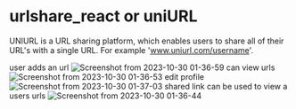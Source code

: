 # urlshare_react or uniURL

UNIURL is a URL sharing platform, which enables users to share all of their URL's with a single URL. For example 'www.uniurl.com/username'.


user adds an url
![Screenshot from 2023-10-30 01-36-59](https://github.com/iamsuryasonar/urlshare-react/assets/79869026/b2b6a37a-4c0b-4dcb-ad43-5e9b0419de66)
can view urls
![Screenshot from 2023-10-30 01-36-53](https://github.com/iamsuryasonar/urlshare-react/assets/79869026/35fc8392-331b-48b3-bd53-e4a05f5abeef)
edit profile
![Screenshot from 2023-10-30 01-37-03](https://github.com/iamsuryasonar/urlshare-react/assets/79869026/7439897b-e726-4c1a-9064-b7a96330fef1)
shared link can be used to view a users urls
![Screenshot from 2023-10-30 01-36-44](https://github.com/iamsuryasonar/urlshare-react/assets/79869026/9ed8bc92-5e68-4b8f-9e6e-da2e99c119d3)
